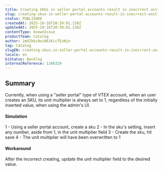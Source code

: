 ```yaml
---
title: Creating SKUs in seller portal accounts result in inocrrect unit multiplier
slug: creating-skus-in-seller-portal-accounts-result-in-inocrrect-unit-multiplier
status: PUBLISHED
createdAt: 2025-10-16T20:39:01.238Z
updatedAt: 2025-10-16T20:39:01.238Z
contentType: knownIssue
productTeam: Catalog
author: 2mXZkbi0oi061KicTExNjo
tag: Catalog
slugEN: creating-skus-in-seller-portal-accounts-result-in-inocrrect-unit-multiplier
locale: en
kiStatus: Backlog
internalReference: 1186329
---
```


## Summary


Currently, when using a "seller portal" type of VTEX account, when an user creates an SKU, its unit multiplier is always set to 1, regardless of the initially inserted value, when using the admin's UI.


#### Simulation


1 - Using a seller portal account, create a sku
2 - In the sku's setting, insert any number, aside from 1, in the unit multiplier field
3 - Create the sku, hit save
4 - The unit multiplier will have been overwritten to 1


#### Workaround


After the incorrect creating, update the unit multiplier field to the desired value.



